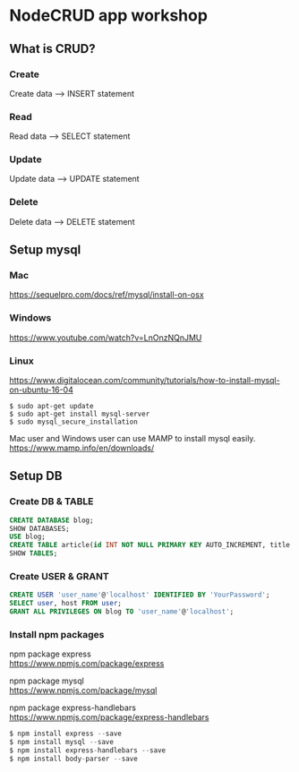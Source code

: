 # NodeCRUD app workshop

## What is CRUD?

### Create
Create data --> INSERT statement  
  
### Read
Read data  --> SELECT statement  
  
### Update
Update data  --> UPDATE statement  
  
### Delete
Delete data  --> DELETE statement  


## Setup mysql
### Mac
https://sequelpro.com/docs/ref/mysql/install-on-osx

### Windows
https://www.youtube.com/watch?v=LnOnzNQnJMU

### Linux
https://www.digitalocean.com/community/tutorials/how-to-install-mysql-on-ubuntu-16-04
```shell
$ sudo apt-get update
$ sudo apt-get install mysql-server
$ sudo mysql_secure_installation
```
Mac user and Windows user can use MAMP to install mysql easily.   
https://www.mamp.info/en/downloads/  


## Setup DB
### Create DB & TABLE
```sql
CREATE DATABASE blog;
SHOW DATABASES;
USE blog;
CREATE TABLE article(id INT NOT NULL PRIMARY KEY AUTO_INCREMENT, title VARCHAR(50), content TEXT, timestamp TIMESTAMP);
SHOW TABLES;
```
### Create USER & GRANT
```sql
CREATE USER 'user_name'@'localhost' IDENTIFIED BY 'YourPassword';
SELECT user, host FROM user;
GRANT ALL PRIVILEGES ON blog TO 'user_name'@'localhost';
```


### Install npm packages
npm package express  
https://www.npmjs.com/package/express  
  
npm package mysql  
https://www.npmjs.com/package/mysql  
  
npm package express-handlebars   
https://www.npmjs.com/package/express-handlebars  
  
```js
$ npm install express --save
$ npm install mysql --save
$ npm install express-handlebars --save
$ npm install body-parser --save  
```


